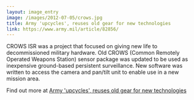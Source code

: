 ```yaml
---
layout: image_entry
image: /images/2012-07-05/crows.jpg
title: Army 'upcycles', reuses old gear for new technologies
link: https://www.army.mil/article/82856/
---
```

CROWS ISR was a project that focused on giving new life to decommissioned military hardware.  Old CROWS (Common Remotely Operated Weapons Station) sensor package was updated to be used as inexpensive ground-based persistent surveillance.  New software was written to access the camera and pan/tilt unit to enable use in a new mission area.

Find out more at [Army 'upcycles', reuses old gear for new technologies](https://www.army.mil/article/82856/)
